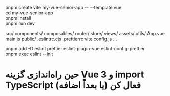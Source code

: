 pnpm create vite my-vue-senior-app -- --template vue  
cd my-vue-senior-app  
pnpm install  
pnpm run dev


src/
  components/
  composables/
  router/
  store/
  views/
  assets/
  utils/
  App.vue
  main.js
public/
.eslintrc.cjs
.prettierrc
vite.config.js
...



pnpm add -D eslint prettier eslint-plugin-vue eslint-config-prettier  
pnpm exec eslint --init  
# حین راه‌اندازی گزینه Vue 3 و import TypeScript فعال کن (یا بعداً اضافه)